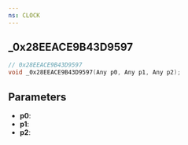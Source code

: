 ```yaml
---
ns: CLOCK
---
```

## _0x28EEACE9B43D9597

```c
// 0x28EEACE9B43D9597
void _0x28EEACE9B43D9597(Any p0, Any p1, Any p2);
```

## Parameters
* **p0**:
* **p1**:
* **p2**:
